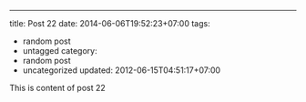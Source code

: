 ---
title: Post 22
date: 2014-06-06T19:52:23+07:00
tags:
  - random post
  - untagged
category:
  - random post
  - uncategorized
updated: 2012-06-15T04:51:17+07:00

This is content of post 22